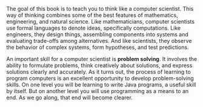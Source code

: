 The goal of this book is to teach you to think like a computer scientist. This way of thinking combines some of the best features of mathematics, engineering, and natural science. Like mathematicians, computer scientists use formal languages to denote ideas, specifically computations. Like engineers, they design things, assembling components into systems and evaluating trade-offs among alternatives. And like scientists, they observe the behavior of complex systems, form hypotheses, and test predictions.


An important skill for a computer scientist is **problem solving**. It involves the ability to formulate problems, think creatively about solutions, and express solutions clearly and accurately. As it turns out, the process of learning to program computers is an excellent opportunity to develop problem-solving skills. On one level you will be learning to write Java programs, a useful skill by itself. But on another level you will use programming as a means to an end. As we go along, that end will become clearer.